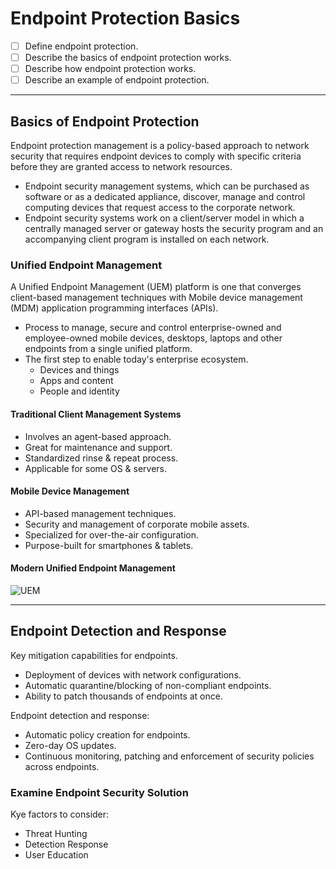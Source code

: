 # Endpoint Protection Basics

* [ ] Define endpoint protection.
* [ ] Describe the basics of endpoint protection works.
* [ ] Describe how endpoint protection works.
* [ ] Describe an example of endpoint protection.

***

## Basics of Endpoint Protection

Endpoint protection management is a policy-based approach to network security that requires endpoint devices to comply with specific criteria before they are granted access to network resources.

* Endpoint security management systems, which can be purchased as software or as a dedicated appliance, discover, manage and control computing devices that request access to the corporate network.
* Endpoint security systems work on a client/server model in which a centrally managed server or gateway hosts the security program and an accompanying client program is installed on each network.

### Unified Endpoint Management

A Unified Endpoint Management (UEM) platform is one that converges client-based management techniques with Mobile device management (MDM) application programming interfaces (APIs).

* Process to manage, secure and control enterprise-owned and employee-owned mobile devices, desktops, laptops and other endpoints from a single unified platform.
* The first step to enable today's enterprise ecosystem.
  * Devices and things
  * Apps and content
  * People and identity

#### Traditional Client Management Systems

* Involves an agent-based approach.
* Great for maintenance and support.
* Standardized rinse & repeat process.
* Applicable for some OS & servers.

#### Mobile Device Management

* API-based management techniques.
* Security and management of corporate mobile assets.
* Specialized for over-the-air configuration.
* Purpose-built for smartphones & tablets.

#### Modern Unified Endpoint Management

![UEM](https://blog.voiceplus.com.au/hs-fs/hubfs/2018%20A/UEM.png?width=750\&name=UEM.png)

***

## Endpoint Detection and Response

Key mitigation capabilities for endpoints.

* Deployment of devices with network configurations.
* Automatic quarantine/blocking of non-compliant endpoints.
* Ability to patch thousands of endpoints at once.

Endpoint detection and response:

* Automatic policy creation for endpoints.
* Zero-day OS updates.
* Continuous monitoring, patching and enforcement of security policies across endpoints.

### Examine Endpoint Security Solution

Kye factors to consider:

* Threat Hunting
* Detection Response
* User Education
